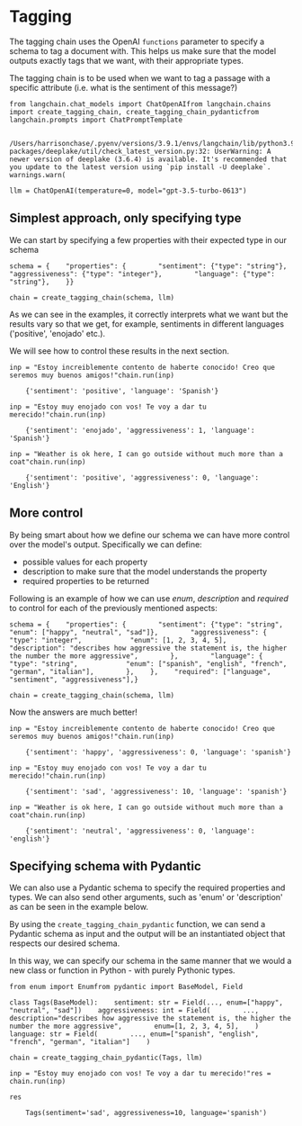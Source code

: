 Tagging
=======

The tagging chain uses the OpenAI `functions` parameter to specify a schema to tag a document with. This helps us make sure that the model outputs exactly tags that we want, with their appropriate types.

The tagging chain is to be used when we want to tag a passage with a specific attribute (i.e. what is the sentiment of this message?)

    from langchain.chat_models import ChatOpenAIfrom langchain.chains import create_tagging_chain, create_tagging_chain_pydanticfrom langchain.prompts import ChatPromptTemplate

        /Users/harrisonchase/.pyenv/versions/3.9.1/envs/langchain/lib/python3.9/site-packages/deeplake/util/check_latest_version.py:32: UserWarning: A newer version of deeplake (3.6.4) is available. It's recommended that you update to the latest version using `pip install -U deeplake`.      warnings.warn(

    llm = ChatOpenAI(temperature=0, model="gpt-3.5-turbo-0613")

Simplest approach, only specifying type[​](#simplest-approach-only-specifying-type "Direct link to Simplest approach, only specifying type")
--------------------------------------------------------------------------------------------------------------------------------------------

We can start by specifying a few properties with their expected type in our schema

    schema = {    "properties": {        "sentiment": {"type": "string"},        "aggressiveness": {"type": "integer"},        "language": {"type": "string"},    }}

    chain = create_tagging_chain(schema, llm)

As we can see in the examples, it correctly interprets what we want but the results vary so that we get, for example, sentiments in different languages ('positive', 'enojado' etc.).

We will see how to control these results in the next section.

    inp = "Estoy increiblemente contento de haberte conocido! Creo que seremos muy buenos amigos!"chain.run(inp)

        {'sentiment': 'positive', 'language': 'Spanish'}

    inp = "Estoy muy enojado con vos! Te voy a dar tu merecido!"chain.run(inp)

        {'sentiment': 'enojado', 'aggressiveness': 1, 'language': 'Spanish'}

    inp = "Weather is ok here, I can go outside without much more than a coat"chain.run(inp)

        {'sentiment': 'positive', 'aggressiveness': 0, 'language': 'English'}

More control[​](#more-control "Direct link to More control")
------------------------------------------------------------

By being smart about how we define our schema we can have more control over the model's output. Specifically we can define:

*   possible values for each property
*   description to make sure that the model understands the property
*   required properties to be returned

Following is an example of how we can use _enum_, _description_ and _required_ to control for each of the previously mentioned aspects:

    schema = {    "properties": {        "sentiment": {"type": "string", "enum": ["happy", "neutral", "sad"]},        "aggressiveness": {            "type": "integer",            "enum": [1, 2, 3, 4, 5],            "description": "describes how aggressive the statement is, the higher the number the more aggressive",        },        "language": {            "type": "string",            "enum": ["spanish", "english", "french", "german", "italian"],        },    },    "required": ["language", "sentiment", "aggressiveness"],}

    chain = create_tagging_chain(schema, llm)

Now the answers are much better!

    inp = "Estoy increiblemente contento de haberte conocido! Creo que seremos muy buenos amigos!"chain.run(inp)

        {'sentiment': 'happy', 'aggressiveness': 0, 'language': 'spanish'}

    inp = "Estoy muy enojado con vos! Te voy a dar tu merecido!"chain.run(inp)

        {'sentiment': 'sad', 'aggressiveness': 10, 'language': 'spanish'}

    inp = "Weather is ok here, I can go outside without much more than a coat"chain.run(inp)

        {'sentiment': 'neutral', 'aggressiveness': 0, 'language': 'english'}

Specifying schema with Pydantic[​](#specifying-schema-with-pydantic "Direct link to Specifying schema with Pydantic")
---------------------------------------------------------------------------------------------------------------------

We can also use a Pydantic schema to specify the required properties and types. We can also send other arguments, such as 'enum' or 'description' as can be seen in the example below.

By using the `create_tagging_chain_pydantic` function, we can send a Pydantic schema as input and the output will be an instantiated object that respects our desired schema.

In this way, we can specify our schema in the same manner that we would a new class or function in Python - with purely Pythonic types.

    from enum import Enumfrom pydantic import BaseModel, Field

    class Tags(BaseModel):    sentiment: str = Field(..., enum=["happy", "neutral", "sad"])    aggressiveness: int = Field(        ...,        description="describes how aggressive the statement is, the higher the number the more aggressive",        enum=[1, 2, 3, 4, 5],    )    language: str = Field(        ..., enum=["spanish", "english", "french", "german", "italian"]    )

    chain = create_tagging_chain_pydantic(Tags, llm)

    inp = "Estoy muy enojado con vos! Te voy a dar tu merecido!"res = chain.run(inp)

    res

        Tags(sentiment='sad', aggressiveness=10, language='spanish')